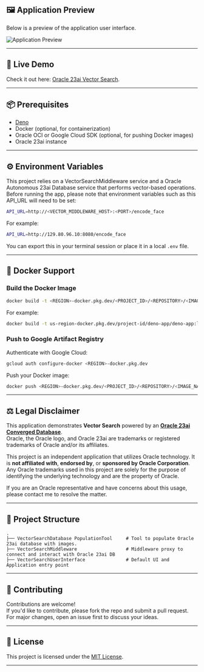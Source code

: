 
## 🖼️ Application Preview

Below is a preview of the application user interface.

![Application Preview](https://storage.googleapis.com/www.ericwarriner.com/VectorSearch.JPG)


---

## 🚀 Live Demo

Check it out here:  [Oracle 23ai Vector Search](https://23ai.org).

---

## 📦 Prerequisites

- [Deno](https://deno.land/manual/getting_started/installation)
- Docker (optional, for containerization)
- Oracle OCI or Google Cloud SDK (optional, for pushing Docker images)
- Oracle 23ai instance

---

## ⚙️ Environment Variables

This project relies on a VectorSearchMiddleware service and a Oracle Autonomous 23ai Database service that performs vector-based operations. Before running the app, please note that environment variables such as this API_URL will need to be set:

```bash
API_URL=http://<VECTOR_MIDDLEWARE_HOST>:<PORT>/encode_face
```

For example:

```bash
API_URL=http://129.80.96.10:8080/encode_face
```

You can export this in your terminal session or place it in a local `.env` file.

---

## 🐳 Docker Support

### Build the Docker Image

```bash
docker build -t <REGION>-docker.pkg.dev/<PROJECT_ID>/<REPOSITORY>/<IMAGE_NAME>:latest .
```

For example:

```bash
docker build -t us-region-docker.pkg.dev/project-id/deno-app/deno-app:latest .
```

### Push to Google Artifact Registry

Authenticate with Google Cloud:

```bash
gcloud auth configure-docker <REGION>-docker.pkg.dev
```

Push your Docker image:

```bash
docker push <REGION>-docker.pkg.dev/<PROJECT_ID>/<REPOSITORY>/<IMAGE_NAME>:latest
```

---


## ⚖️ Legal Disclaimer

This application demonstrates **Vector Search** powered by an [**Oracle 23ai Converged Database**](https://www.oracle.com/database/23ai/).  
Oracle, the Oracle logo, and Oracle 23ai are trademarks or registered trademarks of Oracle and/or its affiliates.  

This project is an independent application that utilizes Oracle technology. It is **not affiliated with**, **endorsed by**, or **sponsored by Oracle Corporation**.  
Any Oracle trademarks used in this project are solely for the purpose of identifying the underlying technology and are the property of Oracle.

If you are an Oracle representative and have concerns about this usage, please contact me to resolve the matter.

---

## 📂 Project Structure

```
.
├── VectorSearchDatabase PopulationTool     # Tool to populate Oracle 23ai database with images.
├── VectorSearchMiddleware                  # Middleware proxy to connect and interact with Oracle 23ai DB
├── VectorSearchUserInterface               # Default UI and Application entry point

```

---

## 🙌 Contributing

Contributions are welcome!  
If you'd like to contribute, please fork the repo and submit a pull request. For major changes, open an issue first to discuss your ideas.

---

## 📄 License

This project is licensed under the [MIT License](LICENSE).

---

